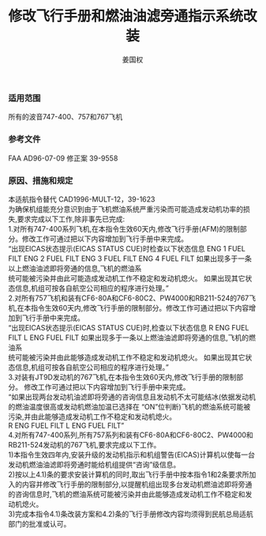 ﻿---
amendno: 39-1628  
cadno: CAD1996-MULT-12R1  
title: 修改飞行手册和燃油油滤旁通指示系统改装  
publishdate: 1996-05-03  
effdate: 1996-05-06  
acmodels: ["B747","B757","B767"]  
tags: []  
engs: ["CF6","PW4000","RB211"]  
pns: []  
mfrs: ["BOEING","GE","PW","RR"]  
admins: 民航总局  
author: 姜国权  
---
  
### 适用范围  
所有的波音747-400、757和767飞机  
  
<!--more-->  
### 参考文件  
  FAA AD96-07-09 修正案 39-9558  
  
### 原因、措施和规定  

  本适航指令替代 CAD1996-MULT-12，39-1623  
为确保机组能充分意识到由于飞机燃油系统严重污染而可能造成发动机功率的损失,要求完成以下工作,除非事先已完成:  
  1.对所有747-400系列飞机,在本指令生效60天内,修改飞行手册(AFM)的限制部分。修改工作可通过把以下内容增加到飞行手册中来完成。  
“出现EICAS状态提示(EICAS STATUS CUE)时检查以下状态信息 ENG 1 FUEL FILT ENG 2 FUEL FILT ENG 3 FUEL FILT ENG 4 FUEL FILT     如果出现多于一条以上燃油油滤即将旁通的信息,飞机的燃油系  
统可能被污染并由此可能造成发动机工作不稳定和发动机熄火。     如果出现其它状态信息,机组可按各自航空公司相应的程序进行处理。”  
  2.对所有757飞机和装有CF6-80A和CF6-80C2、PW4000和RB211-524的767飞机,在本指令生效60天内,修改飞行手册的限制部分。修改工作可通过把以下内容增加到飞行手册中来完成。  
“出现EICAS状态提示(EICAS STATUS CUE)时,检查以下状态信息 R ENG FUEL FILT L ENG FUEL FILT     如果出现多于一条以上燃油油滤即将旁通的信息,飞机的燃油系  
统可能被污染并由此能够造成发动机工作不稳定和发动机熄火。     如果出现其它状态信息,机组可按各自航空公司相应的程序进行处理。”  
  3.对装有JT9D发动机的767飞机,在本指令生效60天内,修改飞行手册的限制部分。 修改工作可通过把以下内容增加到飞行手册中来完成。  
“如果出现两台发动机油滤即将旁通的咨询信息且发动机不太可能结冰(依据发动机的燃油温度很高或发动机燃油加温已选择在 “ON”位判断)飞机的燃油系统可能被污染,并由此能够造成发动机工作不稳定和发动机熄火。  
R ENG FUEL FILT L ENG FUEL FILT”  
  4.对所有747-400系列,所有757系列和装有CF6-80A和CF6-80C2、PW4000和RB211-524发动机的767飞机,要求完成以下工作。  
  1)本指令生效四年内,安装升级的发动机指示和机组警告(EICAS)计算机以使每一台发动机燃油油滤即将旁通时能给机组提供“咨询”级信息。  
  2)按以上4.1)条的要求安装计算机的同时,取出飞行手册中按本指令1和2条要求所加入的内容并修改飞行手册的限制部分,以提醒机组出现多台发动机燃油滤即将旁通的咨询信息时,飞机的燃油系统可能被污染并由此能够造成发动机工作不稳定和发动机熄火。  
  3)完成本指令4.1)条改装方案和4.2)条的飞行手册修改内容均须得到民航总局适航部门的批准或认可。  
  
